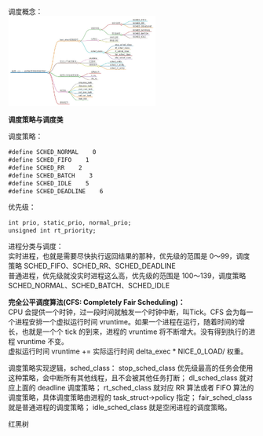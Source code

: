
调度概念：   
<img src="https://github.com/Yongli-Lisa/Linux-Notes1/blob/869ff3d3d446c4b86be7a291a347c8392a73682c/Img/%E8%B0%83%E5%BA%A6%E4%B8%8A.JPG" width="300px">    
    

**调度策略与调度类**   

调度策略：   
```
#define SCHED_NORMAL    0
#define SCHED_FIFO    1
#define SCHED_RR    2
#define SCHED_BATCH    3
#define SCHED_IDLE    5
#define SCHED_DEADLINE    6
```
         
优先级：    
```
int prio, static_prio, normal_prio;
unsigned int rt_priority;
```


进程分类与调度：   
实时进程，也就是需要尽快执行返回结果的那种，优先级的范围是 0～99，调度策略 SCHED_FIFO、SCHED_RR、SCHED_DEADLINE   
普通进程，优先级就没实时进程这么高，优先级的范围是 100～139，调度策略 SCHED_NORMAL、SCHED_BATCH、SCHED_IDLE   

**完全公平调度算法(CFS: Completely Fair Scheduling)：**     
CPU 会提供一个时钟，过一段时间就触发一个时钟中断，叫Tick。CFS 会为每一个进程安排一个虚拟运行时间 vruntime。如果一个进程在运行，随着时间的增长，也就是一个个 tick 的到来，进程的 vruntime 将不断增大。没有得到执行的进程 vruntime 不变。   
虚拟运行时间 vruntime += 实际运行时间 delta_exec * NICE_0_LOAD/ 权重。    



调度策略实现逻辑，sched_class：
stop_sched_class 优先级最高的任务会使用这种策略，会中断所有其他线程，且不会被其他任务打断；
dl_sched_class 就对应上面的 deadline 调度策略；
rt_sched_class 就对应 RR 算法或者 FIFO 算法的调度策略，具体调度策略由进程的 task_struct->policy 指定；
fair_sched_class 就是普通进程的调度策略；
idle_sched_class 就是空闲进程的调度策略。


红黑树

